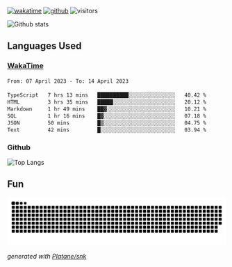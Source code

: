[![wakatime](https://wakatime.com/badge/user/82c377cd-a54c-404c-b7df-177b313ca539.svg)](https://wakatime.com/@82c377cd-a54c-404c-b7df-177b313ca539)
[![github](https://img.shields.io/github/followers/xinthose?logo=github&style=plastic)](https://github.com/alanhamlett?tab=followers)
![visitors](https://visitor-badge.glitch.me/badge?page_id=xinthose&left_color=green&right_color=red)

![Github stats](https://github-readme-stats.vercel.app/api?username=xinthose&show_icons=true&theme=radical&count_private=true)

## Languages Used

### [WakaTime](https://wakatime.com/)
<!--START_SECTION:waka-->

```text
From: 07 April 2023 - To: 14 April 2023

TypeScript   7 hrs 13 mins   ██████████░░░░░░░░░░░░░░░   40.42 %
HTML         3 hrs 35 mins   █████░░░░░░░░░░░░░░░░░░░░   20.12 %
Markdown     1 hr 49 mins    ██▓░░░░░░░░░░░░░░░░░░░░░░   10.21 %
SQL          1 hr 16 mins    █▓░░░░░░░░░░░░░░░░░░░░░░░   07.18 %
JSON         50 mins         █▒░░░░░░░░░░░░░░░░░░░░░░░   04.75 %
Text         42 mins         █░░░░░░░░░░░░░░░░░░░░░░░░   03.94 %
```

<!--END_SECTION:waka-->

### Github

![Top Langs](https://github-readme-stats.vercel.app/api/top-langs/?username=xinthose)

## Fun
![github contribution grid snake animation](https://raw.githubusercontent.com/xinthose/xinthose/output/github-contribution-grid-snake.svg)

_generated with [Platane/snk](https://github.com/Platane/snk)_
